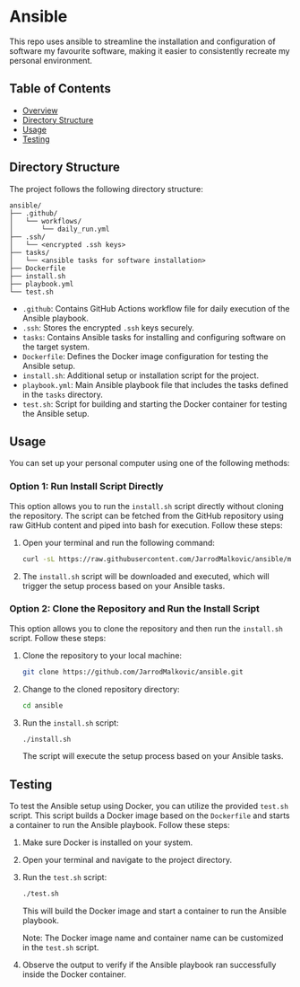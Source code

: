 # Ansible

This repo uses ansible to streamline the installation and configuration of software my favourite software, making it easier to consistently recreate my personal environment.

## Table of Contents

- [Overview](#overview)
- [Directory Structure](#directory-structure)
- [Usage](#usage)
- [Testing](#testing)

## Directory Structure

The project follows the following directory structure:

```
ansible/
├── .github/
│   └── workflows/
│       └── daily_run.yml
├── .ssh/
│   └── <encrypted .ssh keys>
├── tasks/
│   └── <ansible tasks for software installation>
├── Dockerfile
├── install.sh
├── playbook.yml
└── test.sh
```

- `.github`: Contains GitHub Actions workflow file for daily execution of the Ansible playbook.
- `.ssh`: Stores the encrypted `.ssh` keys securely.
- `tasks`: Contains Ansible tasks for installing and configuring software on the target system.
- `Dockerfile`: Defines the Docker image configuration for testing the Ansible setup.
- `install.sh`: Additional setup or installation script for the project.
- `playbook.yml`: Main Ansible playbook file that includes the tasks defined in the `tasks` directory.
- `test.sh`: Script for building and starting the Docker container for testing the Ansible setup.

## Usage

You can set up your personal computer using one of the following methods:

### Option 1: Run Install Script Directly

This option allows you to run the `install.sh` script directly without cloning the repository. The script can be fetched from the GitHub repository using raw GitHub content and piped into bash for execution. Follow these steps:

1. Open your terminal and run the following command:

   ```bash
   curl -sL https://raw.githubusercontent.com/JarrodMalkovic/ansible/main/install.sh | bash
   ```

2. The `install.sh` script will be downloaded and executed, which will trigger the setup process based on your Ansible tasks.

### Option 2: Clone the Repository and Run the Install Script

This option allows you to clone the repository and then run the `install.sh` script. Follow these steps:

1. Clone the repository to your local machine:

   ```bash
   git clone https://github.com/JarrodMalkovic/ansible.git
   ```

2. Change to the cloned repository directory:

   ```bash
   cd ansible
   ```

3. Run the `install.sh` script:

   ```bash
   ./install.sh
   ```

   The script will execute the setup process based on your Ansible tasks.

## Testing

To test the Ansible setup using Docker, you can utilize the provided `test.sh` script. This script builds a Docker image based on the `Dockerfile` and starts a container to run the Ansible playbook. Follow these steps:

1. Make sure Docker is installed on your system.

2. Open your terminal and navigate to the project directory.

3. Run the `test.sh` script:

   ```bash
   ./test.sh
   ```

   This will build the Docker image and start a container to run the Ansible playbook.

   Note: The Docker image name and container name can be customized in the `test.sh` script.

4. Observe the output to verify if the Ansible playbook ran successfully inside the Docker container.


